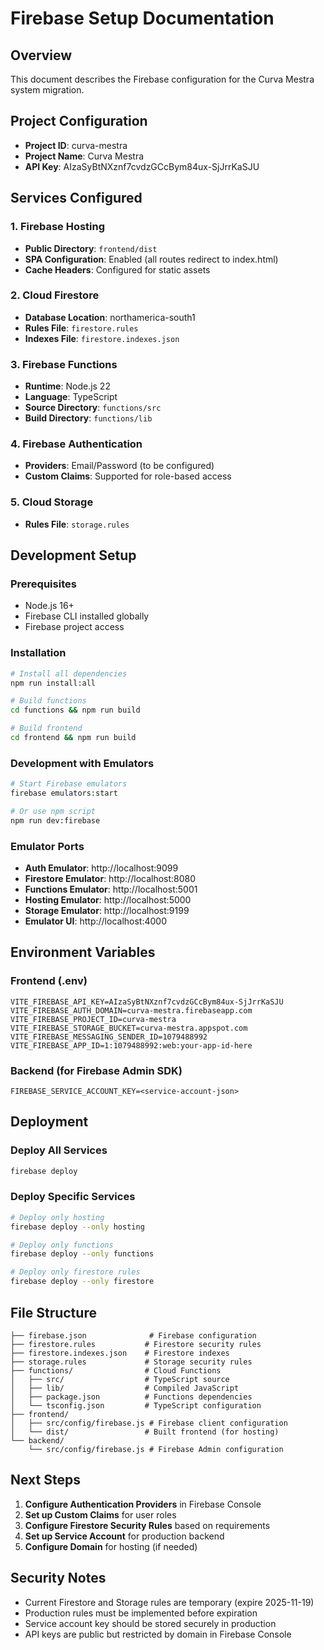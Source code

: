# Firebase Setup Documentation

## Overview

This document describes the Firebase configuration for the Curva Mestra system migration.

## Project Configuration

- **Project ID**: curva-mestra
- **Project Name**: Curva Mestra
- **API Key**: AIzaSyBtNXznf7cvdzGCcBym84ux-SjJrrKaSJU

## Services Configured

### 1. Firebase Hosting
- **Public Directory**: `frontend/dist`
- **SPA Configuration**: Enabled (all routes redirect to index.html)
- **Cache Headers**: Configured for static assets

### 2. Cloud Firestore
- **Database Location**: northamerica-south1
- **Rules File**: `firestore.rules`
- **Indexes File**: `firestore.indexes.json`

### 3. Firebase Functions
- **Runtime**: Node.js 22
- **Language**: TypeScript
- **Source Directory**: `functions/src`
- **Build Directory**: `functions/lib`

### 4. Firebase Authentication
- **Providers**: Email/Password (to be configured)
- **Custom Claims**: Supported for role-based access

### 5. Cloud Storage
- **Rules File**: `storage.rules`

## Development Setup

### Prerequisites
- Node.js 16+
- Firebase CLI installed globally
- Firebase project access

### Installation
```bash
# Install all dependencies
npm run install:all

# Build functions
cd functions && npm run build

# Build frontend
cd frontend && npm run build
```

### Development with Emulators
```bash
# Start Firebase emulators
firebase emulators:start

# Or use npm script
npm run dev:firebase
```

### Emulator Ports
- **Auth Emulator**: http://localhost:9099
- **Firestore Emulator**: http://localhost:8080
- **Functions Emulator**: http://localhost:5001
- **Hosting Emulator**: http://localhost:5000
- **Storage Emulator**: http://localhost:9199
- **Emulator UI**: http://localhost:4000

## Environment Variables

### Frontend (.env)
```
VITE_FIREBASE_API_KEY=AIzaSyBtNXznf7cvdzGCcBym84ux-SjJrrKaSJU
VITE_FIREBASE_AUTH_DOMAIN=curva-mestra.firebaseapp.com
VITE_FIREBASE_PROJECT_ID=curva-mestra
VITE_FIREBASE_STORAGE_BUCKET=curva-mestra.appspot.com
VITE_FIREBASE_MESSAGING_SENDER_ID=1079488992
VITE_FIREBASE_APP_ID=1:1079488992:web:your-app-id-here
```

### Backend (for Firebase Admin SDK)
```
FIREBASE_SERVICE_ACCOUNT_KEY=<service-account-json>
```

## Deployment

### Deploy All Services
```bash
firebase deploy
```

### Deploy Specific Services
```bash
# Deploy only hosting
firebase deploy --only hosting

# Deploy only functions
firebase deploy --only functions

# Deploy only firestore rules
firebase deploy --only firestore
```

## File Structure

```
├── firebase.json              # Firebase configuration
├── firestore.rules           # Firestore security rules
├── firestore.indexes.json    # Firestore indexes
├── storage.rules             # Storage security rules
├── functions/                # Cloud Functions
│   ├── src/                  # TypeScript source
│   ├── lib/                  # Compiled JavaScript
│   ├── package.json          # Functions dependencies
│   └── tsconfig.json         # TypeScript configuration
├── frontend/
│   ├── src/config/firebase.js # Firebase client configuration
│   └── dist/                 # Built frontend (for hosting)
└── backend/
    └── src/config/firebase.js # Firebase Admin configuration
```

## Next Steps

1. **Configure Authentication Providers** in Firebase Console
2. **Set up Custom Claims** for user roles
3. **Configure Firestore Security Rules** based on requirements
4. **Set up Service Account** for production backend
5. **Configure Domain** for hosting (if needed)

## Security Notes

- Current Firestore and Storage rules are temporary (expire 2025-11-19)
- Production rules must be implemented before expiration
- Service account key should be stored securely in production
- API keys are public but restricted by domain in Firebase Console